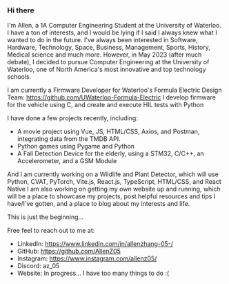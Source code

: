 ### Hi there 

I'm Allen, a 1A Computer Engineering Student at the University of Waterloo. 
I have a ton of interests, and I would be lying if I said I always knew what I wanted to do in the future. 
I've always been interested in Software, Hardware, Technology, Space, Business, Management, Sports, History, Medical science and much more. 
However, in May 2023 (after much debate), I decided to pursue Computer Engineering at the University of Waterloo, one of North America's most innovative and top technology schools. 

I am currently a Firmware Developer for Waterloo's Formula Electric Design Team: https://github.com/UWaterloo-Formula-Electric
I develop firmware for the vehicle using C, and create and execute HIL tests with Python

I have done a few projects recently, including: 
- A movie project using Vue, JS, HTML/CSS, Axios, and Postman, integrating data from the TMDB API. 
- Python games using Pygame and Python 
- A Fall Detection Device for the elderly, using a STM32, C/C++, an Accelerometer, and a GSM Module 

And I am currently working on a Wildlife and Plant Detector, which will use Python, CVAT, PyTorch, Vite.js, React.js, TypeScript, HTML/CSS, and React Native
I am also working on getting my own website up and running, which will be a  place to showcase my projects, post helpful resources and tips I have/I've gotten, and a place to blog about my interests and life. 

This is just the beginning...

Free feel to reach out to me at:
- LinkedIn: https://www.linkedin.com/in/allenzhang-05-/
- GitHub: https://github.com/AllenZ05
- Instagram: https://www.instagram.com/allenz05/
- Discord: az_05
- Website: In progress... I have too many things to do :(